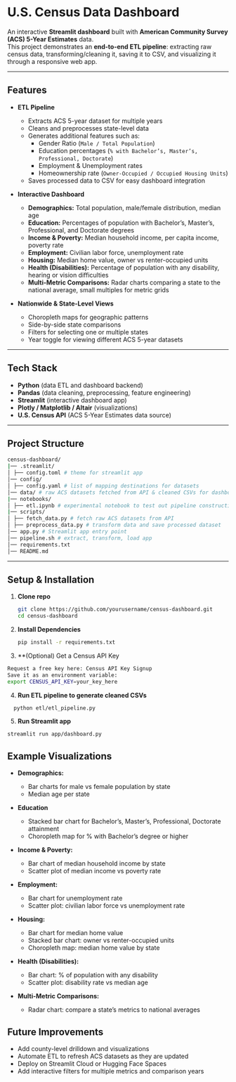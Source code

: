 # U.S. Census Data Dashboard  

An interactive **Streamlit dashboard** built with **American Community Survey (ACS) 5-Year Estimates** data.  
This project demonstrates an **end-to-end ETL pipeline**: extracting raw census data, transforming/cleaning it, saving it to CSV, and visualizing it through a responsive web app.  

---

## Features  
- **ETL Pipeline**
  - Extracts ACS 5-year dataset for multiple years
  - Cleans and preprocesses state-level data
  - Generates additional features such as:  
    - Gender Ratio (`Male / Total Population`)  
    - Education percentages (`% with Bachelor’s, Master’s, Professional, Doctorate`)  
    - Employment & Unemployment rates  
    - Homeownership rate (`Owner-Occupied / Occupied Housing Units`)  
  - Saves processed data to CSV for easy dashboard integration  

- **Interactive Dashboard**
  - **Demographics:** Total population, male/female distribution, median age  
  - **Education:** Percentages of population with Bachelor’s, Master’s, Professional, and Doctorate degrees  
  - **Income & Poverty:** Median household income, per capita income, poverty rate  
  - **Employment:** Civilian labor force, unemployment rate  
  - **Housing:** Median home value, owner vs renter-occupied units  
  - **Health (Disabilities):** Percentage of population with any disability, hearing or vision difficulties  
  - **Multi-Metric Comparisons:** Radar charts comparing a state to the national average, small multiples for metric grids  

- **Nationwide & State-Level Views**
  - Choropleth maps for geographic patterns  
  - Side-by-side state comparisons  
  - Filters for selecting one or multiple states  
  - Year toggle for viewing different ACS 5-year datasets  

---

## Tech Stack  
- **Python** (data ETL and dashboard backend)  
- **Pandas** (data cleaning, preprocessing, feature engineering)  
- **Streamlit** (interactive dashboard app)  
- **Plotly / Matplotlib / Altair** (visualizations)  
- **U.S. Census API** (ACS 5-Year Estimates data source)  

---

## Project Structure  
```bash
census-dashboard/
|── .streamlit/
│ ├── config.toml # theme for streamlit app
│── config/
│ ├── config.yaml # list of mapping destinations for datasets
│── data/ # raw ACS datasets fetched from API & cleaned CSVs for dashboard use
|── notebooks/
│ ├── etl.ipynb # experimental notebook to test out pipeline construction
|── scripts/
│ ├── fetch_data.py # fetch raw ACS datasets from API
│ ├── preprocess_data.py # transform data and save processed dataset
│── app.py # Streamlit app entry point
│── pipeline.sh # extract, transform, load app
│── requirements.txt
│── README.md
```

---

## Setup & Installation  

1. **Clone repo**  
   ```bash
   git clone https://github.com/yourusername/census-dashboard.git
   cd census-dashboard
   
    ```
2. **Install Dependencies**
   ```bash
   pip install -r requirements.txt
    ```
3. **(Optional) Get a Census API Key
  ```bash
  Request a free key here: Census API Key Signup
  Save it as an environment variable:
  export CENSUS_API_KEY=your_key_here
  ```
4. **Run ETL pipeline to generate cleaned CSVs**
  ```bash
    python etl/etl_pipeline.py
  ```

5. **Run Streamlit app**
  ```bash
  streamlit run app/dashboard.py
  ```

## Example Visualizations

- **Demographics:**
  - Bar charts for male vs female population by state
  - Median age per state

- **Education**
  - Stacked bar chart for Bachelor’s, Master’s, Professional, Doctorate attainment
  - Choropleth map for % with Bachelor’s degree or higher

- **Income & Poverty:**
  - Bar chart of median household income by state
  - Scatter plot of median income vs poverty rate

- **Employment:**
  - Bar chart for unemployment rate
  - Scatter plot: civilian labor force vs unemployment rate

- **Housing:**
  - Bar chart for median home value
  - Stacked bar chart: owner vs renter-occupied units
  - Choropleth map: median home value by state

- **Health (Disabilities):**
  - Bar chart: % of population with any disability
  - Scatter plot: disability rate vs median age

- **Multi-Metric Comparisons:**
  - Radar chart: compare a state’s metrics to national averages


## Future Improvements
  - Add county-level drilldown and visualizations
  - Automate ETL to refresh ACS datasets as they are updated
  - Deploy on Streamlit Cloud or Hugging Face Spaces
  - Add interactive filters for multiple metrics and comparison years

